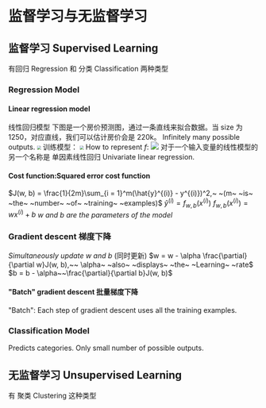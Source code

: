 # 监督学习与无监督学习
## 监督学习 Supervised Learning
有回归 Regression 和 分类 Classification 两种类型
### Regression Model
#### Linear regression model
线性回归模型
下图是一个房价预测图，通过一条直线来拟合数据。当 size 为 1250，对应直线，我们可以估计房价会是 220k。
Infinitely many possible outputs.
<img src="https://typora-birdy.oss-cn-guangzhou.aliyuncs.com/20240423144723.png" style="zoom:50%">
训练模型：
<img src="https://typora-birdy.oss-cn-guangzhou.aliyuncs.com/20240423150343.png" style="zoom:50%">
How to represent $f$:
<img src="https://typora-birdy.oss-cn-guangzhou.aliyuncs.com/20240423150602.png" styld="zoom:50%">
对于一个输入变量的线性模型的另一个名称是 单因素线性回归 Univariate linear regression.
#### Cost function:Squared error cost function
$J(w, b) = \frac{1}{2m}\sum_{i = 1}^m(\hat{y}^{(i)} - y^{(i)})^2,~ ~(m~ ~is~ ~the~ ~number~ ~of~ ~training~ ~examples)$
$\hat{y}^{(i)} = f_{w, b}(x^{(i)})$
$f_{w, b}(x^{(i)}) = wx^{(i)} + b$
$w~and~b~are~the~parameters~of~the~model$
### Gradient descent 梯度下降
$Simultaneously~update~w~and~b$ (同时更新)
$w = w - \alpha \frac{\partial}{\partial w}J(w, b),~~ \alpha~ ~also~ ~displays~ ~the~ ~Learning~ ~rate$
$b = b - \alpha~~\frac{\partial}{\partial b}J(w, b)$
#### "Batch" gradient descent 批量梯度下降
"Batch": Each step of gradient descent uses all the training examples.
### Classification Model
Predicts categories. Only small number of possible outputs.
## 无监督学习 Unsupervised Learning
有 聚类 Clustering 这种类型